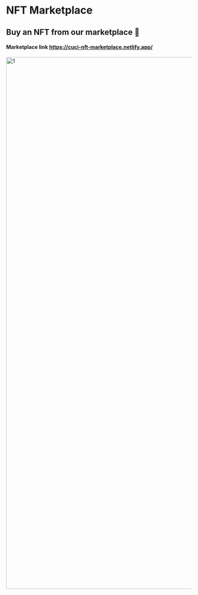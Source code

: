 # NFT Marketplace

## Buy an NFT from our marketplace 🥰
#### Marketplace link https://cuci-nft-marketplace.netlify.app/
<img width="1440" alt="1" src="https://user-images.githubusercontent.com/97229784/192343840-fb97a9cf-715a-4547-9078-798880dc4c55.png">

